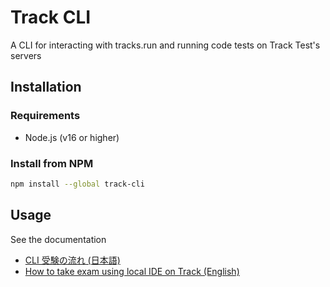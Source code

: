 # Track CLI

A CLI for interacting with tracks.run and running code tests on Track Test's servers

## Installation

### Requirements

* Node.js (v16 or higher)

### Install from NPM

```bash
npm install --global track-cli
```

## Usage

See the documentation
* [CLI 受験の流れ (日本語)](https://help.tracks.run/ja/articles/2333039-cli-%E5%8F%97%E9%A8%93%E3%81%AE%E6%B5%81%E3%82%8C)
* [How to take exam using local IDE on Track (English)](https://help.tracks.run/ja/articles/2332950-how-to-take-exam-using-local-ide-on-track)
